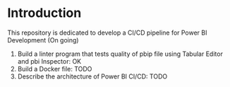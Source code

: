 # Introduction

This repository is dedicated to develop a CI/CD pipeline for Power BI Development (On going)

1. Build a linter program that tests quality of pbip file using Tabular Editor and pbi Inspector: OK
2. Build a Docker file: TODO
3. Describe the architecture of Power BI CI/CD: TODO